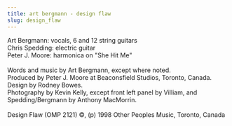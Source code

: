 ```yaml
---
title: art bergmann - design flaw
slug: design_flaw
---
```

Art Bergmann: vocals, 6 and 12 string guitars<br />
Chris Spedding: electric guitar<br />
Peter J. Moore: harmonica on &quot;She Hit Me&quot;<br />
<br />
Words and music by Art Bergmann, except where noted.<br />
Produced by Peter J. Moore at Beaconsfield Studios, Toronto, Canada.<br />
Design by Rodney Bowes.<br />
Photography by Kevin Kelly, except front left panel by Villiam, and Spedding/Bergmann by Anthony MacMorrin.<br />
<br />
Design Flaw (OMP 2121) &copy;, (p) 1998 Other Peoples Music, Toronto, Canada<br />

